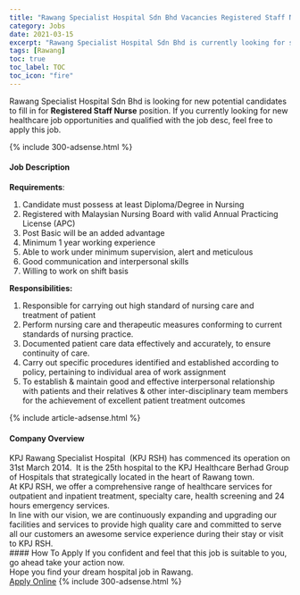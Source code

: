 ```yaml
---
title: "Rawang Specialist Hospital Sdn Bhd Vacancies Registered Staff Nurse" 
category: Jobs 
date: 2021-03-15 
excerpt: "Rawang Specialist Hospital Sdn Bhd is currently looking for suitable person to fill in the Registered Staff Nurse which positioned at Rawang" 
tags: [Rawang] 
toc: true 
toc_label: TOC 
toc_icon: "fire" 
--- 
```


<p>Rawang Specialist Hospital Sdn Bhd is looking for new potential candidates to fill in for <b>Registered Staff Nurse</b> position. If you currently looking for new healthcare job opportunities and qualified with the job desc, feel free to apply this job.
</p>{% include 300-adsense.html %} 
<div><div><h4>Job Description</h4></div><div><div><span><div><p><strong>Requirements</strong>:</p><ol><li>Candidate must possess at least Diploma/Degree in Nursing</li><li>Registered with Malaysian Nursing Board with valid Annual Practicing License (APC)</li><li>Post Basic&#160;will be an added advantage</li><li>Minimum 1 year working experience</li><li>Able to work under minimum supervision, alert and meticulous</li><li>Good communication and interpersonal skills</li><li>Willing to work on shift basis</li></ol><p><strong>Responsibilities:</strong></p><ol><li>Responsible for carrying out high standard of nursing care and treatment of patient</li><li>Perform nursing care and therapeutic measures conforming to current standards of nursing practice.</li><li>Documented patient care data effectively and accurately, to ensure continuity of care.</li><li>Carry out specific procedures identified and established according to policy, pertaining to individual area of work assignment</li><li>To establish &amp; maintain good and effective interpersonal relationship with patients and their relatives &amp; other inter-disciplinary team members for the achievement of excellent patient treatment outcomes</li></ol></div></span></div></div></div> 
{% include article-adsense.html %} 
<div><div><h4>Company Overview</h4></div><div><div><span><div><div>KPJ Rawang Specialist Hospital &#160;(KPJ RSH) has commenced its operation on 31st March 2014. &#160;It is the 25th hospital to the KPJ Healthcare Berhad Group of Hospitals that strategically located in the heart of Rawang town.</div>
<div>At KPJ RSH, we offer a comprehensive range of healthcare services for outpatient and inpatient treatment, specialty care, health screening and 24 hours emergency services.</div>
<div>In line with our vision, we are continuously expanding and upgrading our facilities and services to provide high quality care and committed to serve all our customers an awesome service experience during their stay or visit to KPJ RSH.&#160;</div></div></span></div></div></div> 
#### How To Apply 
If you confident and feel that this job is suitable to you, go ahead take your action now. <br/> 
Hope you find your dream hospital job in Rawang. <br/> 
<a href="https://www.jobstreet.com.my/en/job/registered-staff-nurse-4505576?jobId=jobstreet-my-job-4505576" class="btn btn--warning" target="_blank" rel="nofollow noopenner">Apply Online</a> 
{% include 300-adsense.html %} 
